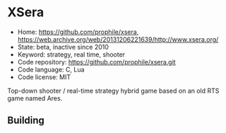 # XSera

- Home: https://github.com/prophile/xsera, https://web.archive.org/web/20131206221639/http://www.xsera.org/
- State: beta, inactive since 2010
- Keyword: strategy, real time, shooter
- Code repository: https://github.com/prophile/xsera.git
- Code language: C, Lua
- Code license: MIT

Top-down shooter / real-time strategy hybrid game based on an old RTS game named Ares.

## Building
